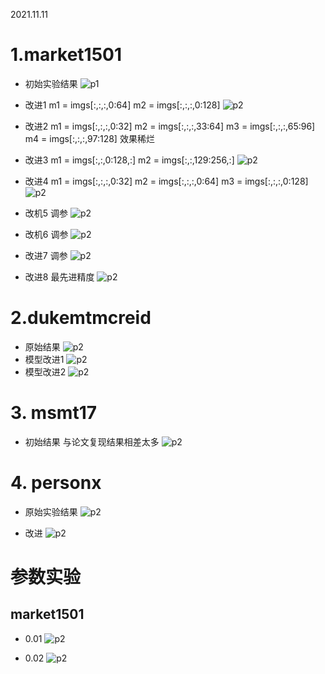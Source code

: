 2021.11.11

# 1.market1501

- 初始实验结果
![p1](/assets/ims/2021.11/p1.png)

- 改进1
            m1 = imgs[:,:,:,0:64]
            m2 = imgs[:,:,:,0:128]
![p2](/assets/ims/2021.11/p2.png)
- 改进2
            m1 = imgs[:,:,:,0:32]
            m2 = imgs[:,:,:,33:64]
            m3 = imgs[:,:,:,65:96]
            m4 = imgs[:,:,:,97:128]
效果稀烂

- 改进3
            m1 = imgs[:,:,0:128,:]
            m2 = imgs[:,:,129:256,:]
![p2](/assets/ims/2021.11/p3.png)

- 改进4
             m1 = imgs[:,:,:,0:32]
            m2 = imgs[:,:,:,0:64]
            m3 = imgs[:,:,:,0:128]
![p2](/assets/ims/2021.11/p4.png)


- 改机5
  调参
![p2](/assets/ims/2021.11/p5.png)

- 改机6
  调参
![p2](/assets/ims/2021.11/p6.png)

- 改进7 调参
![p2](/assets/ims/2021.11/p3.png)

- 改进8 最先进精度
![p2](/assets/ims/2021.11/p14.png)


# 2.dukemtmcreid

- 原始结果
![p2](/assets/ims/2021.11/p7.png)
- 模型改进1
![p2](/assets/ims/2021.11/p8.png)
- 模型改进2
![p2](/assets/ims/2021.11/p9.png)


# 3. msmt17
- 初始结果
与论文复现结果相差太多
![p2](/assets/ims/2021.11/p10.png)


# 4. personx
- 原始实验结果
![p2](/assets/ims/2021.11/p11.png)


- 改进
![p2](/assets/ims/2021.11/p12.png)


# 参数实验

## market1501

- 0.01
![p2](/assets/ims/2021.11/p14.png)


- 0.02
![p2](/assets/ims/2021.11/p15.png)